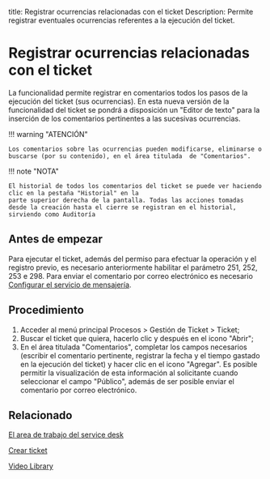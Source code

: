 title: Registrar ocurrencias relacionadas con el ticket 
Description: Permite registrar eventuales ocurrencias referentes a la ejecución del ticket.

# Registrar ocurrencias relacionadas con el ticket

La funcionalidad permite registrar en comentarios todos los pasos de la ejecución del ticket (sus ocurrencias). En esta nueva versión de la funcionalidad del ticket se pondrá a disposición un "Editor de texto" para la inserción de los comentarios pertinentes a las sucesivas ocurrencias.

!!! warning "ATENCIÓN"

    Los comentarios sobre las ocurrencias pueden modificarse, eliminarse o buscarse (por su contenido), en el área titulada  de "Comentarios".

!!! note "NOTA"

    El historial de todos los comentarios del ticket se puede ver haciendo clic en la pestaña "Historial" en la 
    parte superior derecha de la pantalla. Todas las acciones tomadas desde la creación hasta el cierre se registran en el historial, sirviendo como Auditoría

## Antes de empezar

Para ejecutar el ticket, además del permiso para efectuar la operación y el registro previo, es necesario anteriormente habilitar el parámetro 251, 252, 253 e 298.
Para enviar el comentario por correo electrónico es necesario [Configurar el servicio de mensajería][1].

##  Procedimiento

1. Acceder al menú principal Procesos > Gestión de Ticket > Ticket;
2. Buscar el ticket que quiera, hacerlo clic y después en el icono "Abrir";
3. En el área titulada "Comentarios", completar los campos necesarios (escribir el comentario pertinente, registrar la fecha y el tiempo gastado en la ejecución del ticket) y hacer clic en el icono "Agregar". Es posible permitir la visualización de esta información al solicitante cuando seleccionar el campo "Público", además de ser posible enviar el comentario por correo electrónico.


## Relacionado


[El area de trabajo del service desk](/es-es/citsmart-platform-9/processes/tickets/use/desktop-of-service-desk.html)

[Crear ticket](/es-es/citsmart-platform-9/processes/tickets/use/create-ticket.html)

<i class='fa fa-youtube-play  fa-2x' style='color:#97ce17;vertical-align: middle;'> </i> [Video Library](https://www.youtube.com/playlist?list=PLB5qK2uzf2ROn4Xs6UdH84Ujzta2iJ6Ei)


[1]:/es-es/citsmart-platform-9/additional-features/communication-and-notification/notification/configuration/enable-messaging-within-citsmart.html

<!-- !!! tip "About"

    <b>Product/Version:</b> CITSmart | 8.00 &nbsp;&nbsp;
    <b>Updated:</b>06/26/2021

